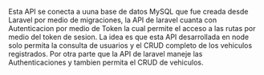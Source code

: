 Esta API se conecta a uuna base de datos MySQL que fue creada desde Laravel por medio de migraciones, la API de laravel cuanta con Autenticacion por medio de Token la cual permite el acceso 
a las rutas por medio del token de sesion. La idea es que esta API desarrollada en node solo permita la consulta de usuarios y el CRUD completo de los vehiculos registrados.
Por otra parte que la API de laravel maneje las Authenticaciones y tambien permita el CRUD de vehiculos.

